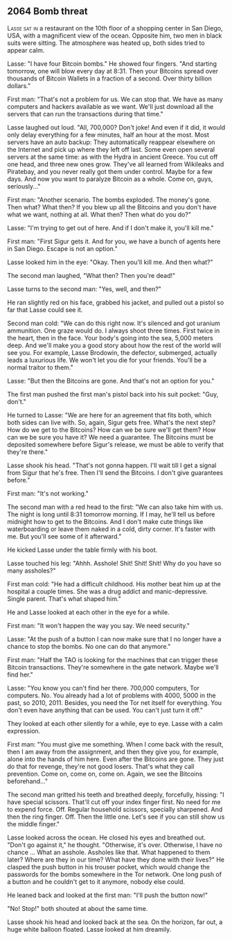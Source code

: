 
## **2064** Bomb threat

<span style="font-variant:small-caps;">Lasse sat in</span> a restaurant on the 10th floor of a shopping center in San Diego, USA, with a magnificent view of the ocean.
Opposite him, two men in black suits were sitting.
The atmosphere was heated up, both sides tried to appear calm.

Lasse: "I have four Bitcoin bombs."
He showed four fingers.
"And starting tomorrow, one will blow every day at 8:31.
Then your Bitcoins spread over thousands of Bitcoin Wallets in a fraction of a second.
Over thirty billion dollars."

First man: "That's not a problem for us.
We can stop that.
We have as many computers and hackers available as we want.
We'll just download all the servers that can run the transactions during that time."

Lasse laughed out loud.
"All, 700,000?
Don't joke!
And even if it did, it would only delay everything for a few minutes, half an hour at the most.
Most servers have an auto backup:
They automatically reappear elsewhere on the Internet and pick up where they left off last.
Some even open several servers at the same time: as with the Hydra in ancient Greece.
You cut off one head, and three new ones grow.
They've all learned from Wikileaks and Piratebay, and you never really got them under control.
Maybe for a few days.
And now you want to paralyze Bitcoin as a whole.
Come on, guys, seriously..."

First man: "Another scenario.
The bombs exploded.
The money's gone.
Then what?
What then?
If you blew up all the Bitcoins and you don't have what we want, nothing at all.
What then?
Then what do you do?"

Lasse: "I'm trying to get out of here.
And if I don't make it, you'll kill me."

First man: "First Sigur gets it.
And for you, we have a bunch of agents here in San Diego.
Escape is not an option."

Lasse looked him in the eye: "Okay.
Then you'll kill me.
And then what?"

The second man laughed, "What then?
Then you're dead!"

Lasse turns to the second man: "Yes, well, and then?"

He ran slightly red on his face, grabbed his jacket, and pulled out a pistol so far that Lasse could see it.

Second man cold: "We can do this right now.
It's silenced and got uranium ammunition.
One graze would do.
I always shoot three times.
First twice in the heart, then in the face.
Your body's going into the sea, 5,000 meters deep.
And we'll make you a good story about how the rest of the world will see you.
For example, Lasse Brodowin, the defector, submerged, actually leads a luxurious life.
We won't let you die for your friends.
You'll be a normal traitor to them."

Lasse: "But then the Bitcoins are gone.
And that's not an option for you."

The first man pushed the first man's pistol back into his suit pocket: "Guy, don't."

He turned to Lasse: "We are here for an agreement that fits both, which both sides can live with.
So, again, Sigur gets free.
What's the next step?
How do we get to the Bitcoins?
How can we be sure we'll get them?
How can we be sure you have it?
We need a guarantee.
The Bitcoins must be deposited somewhere before Sigur's release, we must be able to verify that they're there."

Lasse shook his head.
"That's not gonna happen.
I'll wait till I get a signal from Sigur that he's free.
Then I'll send the Bitcoins.
I don't give guarantees before."

First man: "It's not working."

The second man with a red head to the first: "We can also take him with us.
The night is long until 8:31 tomorrow morning.
If I may, he'll tell us before midnight how to get to the Bitcoins.
And I don't make cute things like waterboarding or leave them naked in a cold, dirty corner.
It's faster with me.
But you'll see some of it afterward."

He kicked Lasse under the table firmly with his boot.

Lasse touched his leg: "Ahhh.
Asshole!
Shit! Shit! Shit!
Why do you have so many assholes?"

First man cold: "He had a difficult childhood.
His mother beat him up at the hospital a couple times.
She was a drug addict and manic-depressive.
Single parent.
That's what shaped him."

He and Lasse looked at each other in the eye for a while.

First man: "It won't happen the way you say.
We need security."

Lasse: "At the push of a button I can now make sure that I no longer have a chance to stop the bombs.
No one can do that anymore."

First man: "Half the TAO is looking for the machines that can trigger these Bitcoin transactions.
They're somewhere in the gate network.
Maybe we'll find her."

Lasse: "You know you can't find her there.
700,000 computers, Tor computers.
No.
You already had a lot of problems with 4000, 5000 in the past, so 2010, 2011.
Besides, you need the Tor net itself for everything.
You don't even have anything that can be used.
You can't just turn it off."

They looked at each other silently for a while, eye to eye.
Lasse with a calm expression.

First man: "You must give me something.
When I come back with the result, then I am away from the assignment, and then they give you, for example, alone into the hands of him here.
Even after the Bitcoins are gone.
They just do that for revenge, they're not good losers.
That's what they call prevention.
Come on, come on, come on.
Again, we see the Bitcoins beforehand..."

The second man gritted his teeth and breathed deeply, forcefully, hissing: "I have special scissors.
That'll cut off your index finger first.
No need for me to expend force.
Off.
Regular household scissors, specially sharpened.
And then the ring finger.
Off.
Then the little one.
Let's see if you can still show us the middle finger."

Lasse looked across the ocean.
He closed his eyes and breathed out.
"Don't go against it," he thought.
"Otherwise, it's over.
Otherwise, I have no chance ...
What an asshole.
Assholes like that.
What happened to them later?
Where are they in our time?
What have they done with their lives?" He clasped the push button in his trouser pocket, which would change the passwords for the bombs somewhere in the Tor network.
One long push of a button and he couldn't get to it anymore, nobody else could.

He leaned back and looked at the first man: "I'll push the button now!"

"No! Stop!" both shouted at about the same time.

Lasse shook his head and looked back at the sea.
On the horizon, far out, a huge white balloon floated.
Lasse looked at him dreamily.


